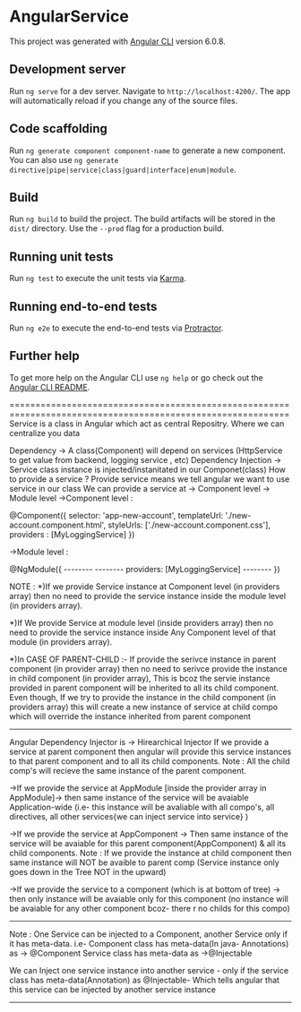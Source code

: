 # AngularService

This project was generated with [Angular CLI](https://github.com/angular/angular-cli) version 6.0.8.

## Development server

Run `ng serve` for a dev server. Navigate to `http://localhost:4200/`. The app will automatically reload if you change any of the source files.

## Code scaffolding

Run `ng generate component component-name` to generate a new component. You can also use `ng generate directive|pipe|service|class|guard|interface|enum|module`.

## Build

Run `ng build` to build the project. The build artifacts will be stored in the `dist/` directory. Use the `--prod` flag for a production build.

## Running unit tests

Run `ng test` to execute the unit tests via [Karma](https://karma-runner.github.io).

## Running end-to-end tests

Run `ng e2e` to execute the end-to-end tests via [Protractor](http://www.protractortest.org/).

## Further help

To get more help on the Angular CLI use `ng help` or go check out the [Angular CLI README](https://github.com/angular/angular-cli/blob/master/README.md).

============================================================================================================
Service is a class in Angular which act as central Repositry. Where we can centralize you data

Dependency -> A class(Component) will depend on services (HttpService to get value from backend, logging service , etc)
Dependency Injection -> Service class instance is injected/instanitated in our Componet(class)
How to provide a service ?
Provide service means we tell angular we want to use service in our class
We can provide a service at -> Component level 
                            -> Module level
->Component level : 

@Component({
  selector: 'app-new-account',
  templateUrl: './new-account.component.html',
  styleUrls: ['./new-account.component.css'],
  providers : [MyLoggingService]
})

->Module level :

@NgModule({
    --------
    --------
  providers: [MyLoggingService]
    --------
})

NOTE : *)If we provide Service instance at Component level (in providers array) then no need to 
provide the service instance inside the module level (in providers array).

*)If We provide Service at module level (inside providers array) then no need to provide the service instance
inside Any Component level of that module (in providers array).

*)In CASE OF PARENT-CHILD :- If provide the serivce instance in parent component (in provider array) then no need to serivce provide the instance in child component (in provider array), This is bcoz the servie instance provided in parent component will be inherited to all its child component.
Even though, If we try to provide the instance in the child component (in providers array) this will create a new instance of service at child compo which will override the instance inherited from parent component

-----------------------------------------------------------------------------------------------------------

Angular Dependency Injector is -> Hirearchical Injector
If we provide a service at parent component then angular will provide this service instances to that
parent component and to all its child components.
Note : All the child comp's will recieve the same instance of the parent component.

->If we provide the service at AppModule [inside the provider array in AppModule]-> then same instance of the
service will be avaiable Application-wide (i.e- this instance will be avaliable with all compo's, all directives, all other services{we can inject service into service} )

->If we provide the service at AppComponent -> Then same instance of the service will be avaiable for this 
parent component(AppComponent) & all its child components.
Note : If we provide the instance at child component then same instance will NOT be avaible to parent comp
(Service instance only goes down in the Tree NOT in the upward)

->If we provide the service to a component (which is at bottom of tree) -> then only instance will be avaiable
only for this component (no instance will be avaiable for any other component bcoz- there r no childs for this compo)


------------------------------------------------------------------------------------------------------------
Note : One Service can be injected to a Component, another Service only if it has meta-data.
i.e- Component class has meta-data(In java- Annotations) as -> @Component
Service class has meta-data as ->@Injectable

We can Inject one service instance into another service - only if the service class has meta-data(Annotation)
as @Injectable- Which tells angular that this service can be injected by another service instance

-------------------------------------------------------------------------------------------------------------


